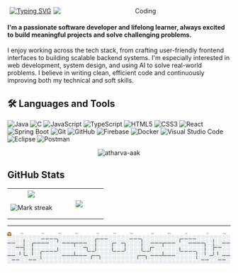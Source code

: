 <p align="center">
<a href="https://git.io/typing-svg"><img src="https://readme-typing-svg.demolab.com?font=Fira+Code&size=30&duration=4000&pause=1000&color=F7F7F7&center=true&vCenter=true&width=435&lines=Hi+there,+I'm+Yash+Yadav" alt="Typing SVG" /></a>
  <img align="right" alt="Coding" width="400" src="https://images-wixmp-ed30a86b8c4ca887773594c2.wixmp.com/f/c83c004e-1370-4756-88e5-4071de797088/dgdq8br-09cc7ad6-a021-47a5-b0e0-917b12b0f7a7.gif?token=eyJ0eXAiOiJKV1QiLCJhbGciOiJIUzI1NiJ9.eyJzdWIiOiJ1cm46YXBwOjdlMGQxODg5ODIyNjQzNzNhNWYwZDQxNWVhMGQyNmUwIiwiaXNzIjoidXJuOmFwcDo3ZTBkMTg4OTgyMjY0MzczYTVmMGQ0MTVlYTBkMjZlMCIsIm9iaiI6W1t7InBhdGgiOiJcL2ZcL2M4M2MwMDRlLTEzNzAtNDc1Ni04OGU1LTQwNzFkZTc5NzA4OFwvZGdkcThici0wOWNjN2FkNi1hMDIxLTQ3YTUtYjBlMC05MTdiMTJiMGY3YTcuZ2lmIn1dXSwiYXVkIjpbInVybjpzZXJ2aWNlOmZpbGUuZG93bmxvYWQiXX0.tqRMtE-b2QiI2nnefNxSDMJvZCcYqFmq2ccg_Xfzqb8">


<p>
  <h4>
    I'm a passionate software developer and lifelong learner, always excited to build meaningful projects and solve challenging problems.
  </h4>
</p>
<p>
  I enjoy working across the tech stack, from crafting user-friendly frontend interfaces to building scalable backend systems.  
  I'm especially interested in web development, system design, and using AI to solve real-world problems.  
  I believe in writing clean, efficient code and continuously improving both my technical and soft skills.
</p>


## 🛠️ Languages and Tools

![Java](https://img.shields.io/badge/-Java-007396?style=for-the-badge&logo=java&logoColor=white)
![C](https://img.shields.io/badge/-C-00599C?style=for-the-badge&logo=c&logoColor=white)
![JavaScript](https://img.shields.io/badge/-JavaScript-F7DF1E?style=for-the-badge&logo=javascript&logoColor=black)
![TypeScript](https://img.shields.io/badge/-TypeScript-3178C6?style=for-the-badge&logo=typescript&logoColor=white)
![HTML5](https://img.shields.io/badge/-HTML5-E34F26?style=for-the-badge&logo=html5&logoColor=white)
![CSS3](https://img.shields.io/badge/-CSS3-1572B6?style=for-the-badge&logo=css3&logoColor=white)
![React](https://img.shields.io/badge/-React-61DAFB?style=for-the-badge&logo=react&logoColor=black)
![Spring Boot](https://img.shields.io/badge/-SpringBoot-6DB33F?style=for-the-badge&logo=springboot&logoColor=white)
![Git](https://img.shields.io/badge/-Git-F05032?style=for-the-badge&logo=git&logoColor=white)
![GitHub](https://img.shields.io/badge/-GitHub-181717?style=for-the-badge&logo=github&logoColor=white)
![Firebase](https://img.shields.io/badge/-Firebase-FFCA28?style=for-the-badge&logo=firebase&logoColor=black)
![Docker](https://img.shields.io/badge/-Docker-2496ED?style=for-the-badge&logo=docker&logoColor=white)
![Visual Studio Code](https://img.shields.io/badge/-VS%20Code-007ACC?style=for-the-badge&logo=visual-studio-code&logoColor=white)
![Eclipse](https://img.shields.io/badge/-Eclipse-2C2255?style=for-the-badge&logo=eclipse&logoColor=white)
![Postman](https://mms.businesswire.com/media/20210818005151/en/761650/23/postman-logo-vert-2018.jpg)
<p align="center">
  <img src="https://komarev.com/ghpvc/?username=11Yashyadav&label=Profile%20views&color=brightgreen&style=flat" alt="atharva-aak" />
</p>


## GitHub Stats

<table><tbody><tr border="none"><td width="50%" align="center">
<img align="center" src="https://readme-stats-fork-mauve.vercel.app/api/?username=11Yashyadav&theme=dark&show_icons=true&count_private=true">

<img alt="Mark streak" src="https://github-readme-streak-stats-five-roan.vercel.app?user=11Yashyadav&theme=dark"></td><td width="70%" align="center">
<img align="center" src="https://readme-stats-fork-mauve.vercel.app/api/top-langs/?username=11Yashyadav&theme=dark&hide_border=false&no-bg=true&no-frame=true&langs_count=6"></td></tr></tbody></table>

---
<picture>
  <source media="(prefers-color-scheme: dark)" srcset="https://raw.githubusercontent.com/11Yashyadav/11Yashyadav/output/pacman-contribution-graph-dark.svg" />
  <source media="(prefers-color-scheme: light)" srcset="https://raw.githubusercontent.com/11Yashyadav/11Yashyadav/output/pacman-contribution-graph.svg" />
  <img alt="Pacman Contribution Graph" src="https://raw.githubusercontent.com/11Yashyadav/11Yashyadav/output/pacman-contribution-graph.svg" />
</picture>


<!-- <h2 align="center">
  <img src="https://readme-typing-svg.demolab.com?font=Fira+Code&weight=600&pause=1000&center=true&vCenter=true&lines=Backend+Developer;Competitive+Programmer;Passionate+About+Coding" alt="Typing SVG" />
</h2> -->
<!-- <p align="center">
  <img src="https://user-images.githubusercontent.com/69011963/137184767-79a13ec7-1bb3-4341-a6da-3a149c9c159a.gif" width="400" height="300" alt="Your Image">
</p> -->
